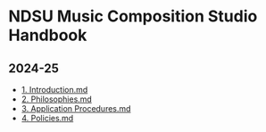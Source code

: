 # NDSU Music Composition Studio Handbook
## 2024-25

- [1. Introduction.md](https://github.com/NDSU-Composition/handbook/blob/main/1.Introduction.md)
- [2. Philosophies.md](https://github.com/NDSU-Composition/handbook/blob/main/1.Introduction.md)
- [3. Application Procedures.md](https://github.com/NDSU-Composition/handbook/blob/main/1.Introduction.md)
- [4. Policies.md](https://github.com/NDSU-Composition/handbook/blob/main/1.Introduction.md)
